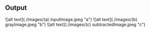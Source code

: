 ## Output


![alt text](./images/(a) inputImage.jpeg "a") ![alt text](./images/(b) grayImage.jpeg "b") ![alt text](./images/(c) subtractedImage.jpeg "c")

